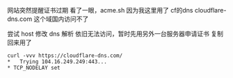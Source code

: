 网站突然提醒证书过期
看了一眼，acme.sh
因为我这里用了 cf的dns 
cloudflare-dns.com 这个域国内访问不了

尝试 host 修改 dns 解析
依旧无法访问，暂时先用另外一台服务器申请证书 复制回来用了
```
curl -vvv https://cloudflare-dns.com/
*   Trying 104.16.249.249:443...
* TCP_NODELAY set
```
